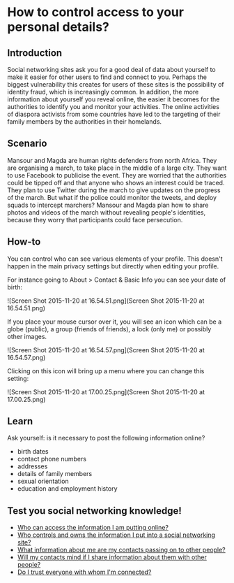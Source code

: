 # How to control access to your personal details?
## Introduction
Social networking sites ask you for a good deal of data about yourself to make it easier for other users to find and connect to you. Perhaps the biggest vulnerability this creates for users of these sites is the possibility of identity fraud, which is increasingly common. In addition, the more information about yourself you reveal online, the easier it becomes for the authorities to identify you and monitor your activities. The online activities of diaspora activists from some countries have led to the targeting of their family members by the authorities in their homelands.

## Scenario
Mansour and Magda are human rights defenders from north Africa. They are organising a march, to take place in the middle of a large city. They want to use Facebook to publicise the event. They are worried that the authorities could be tipped off and that anyone who shows an interest could be traced. They plan to use Twitter during the march to give updates on the progress of the march. But what if the police could monitor the tweets, and deploy squads to intercept marchers? Mansour and Magda plan how to share photos and videos of the march without revealing people's identities, because they worry that participants could face persecution.

## How-to
You can control who can see various elements of your profile. This doesn't happen in the main privacy settings but directly when editing your profile.

For instance going to About > Contact & Basic Info you can see your date of birth:

![Screen Shot 2015-11-20 at 16.54.51.png](Screen Shot 2015-11-20 at 16.54.51.png)

If you place your mouse cursor over it, you will see an icon which can be a globe (public), a group (friends of friends), a lock (only me) or possibly other images.

![Screen Shot 2015-11-20 at 16.54.57.png](Screen Shot 2015-11-20 at 16.54.57.png)

Clicking on this icon will bring up a menu where you can change this setting:

![Screen Shot 2015-11-20 at 17.00.25.png](Screen Shot 2015-11-20 at 17.00.25.png)



## Learn

Ask yourself: is it necessary to post the following information online?

 - birth dates
 - contact phone numbers
 - addresses
 - details of family members
 - sexual orientation
 - education and employment history

## Test you social networking knowledge!



 * [Who can access the information I am putting online?](safe-social-networks-who-can-access)
 * [Who controls and owns the information I put into a social networking site?](safe-social-networks-who-controls)
 * [What information about me are my contacts passing on to other people?](safe-social-networks-what-is-shared)
 * [Will my contacts mind if I share information about them with other people?](safe-social-networks-consent)
 * [Do I trust everyone with whom I'm connected?](safe-social-networks-establishing-trust)

